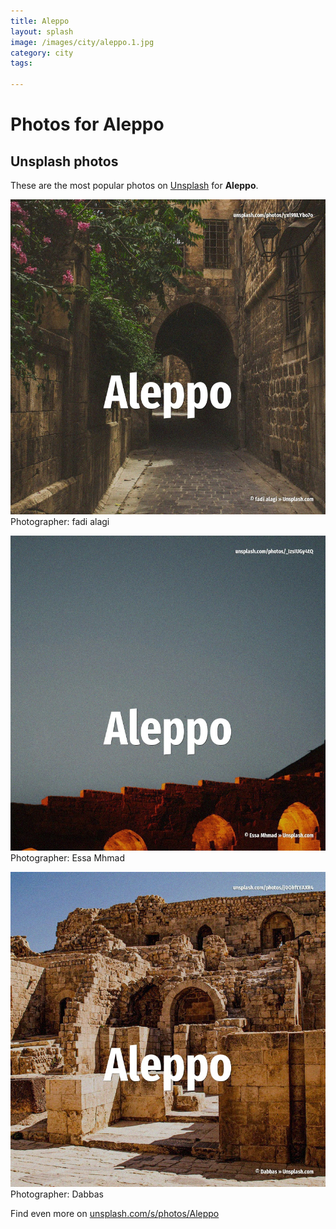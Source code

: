 ```yaml
---
title: Aleppo
layout: splash
image: /images/city/aleppo.1.jpg
category: city
tags:

---
```

# Photos for Aleppo
 
## Unsplash photos
These are the most popular photos on [Unsplash](https://unsplash.com) for **Aleppo**.
 
![Aleppo](/images/city/aleppo.1.jpg)
Photographer:  fadi alagi
 
![Aleppo](/images/city/aleppo.2.jpg)
Photographer:  Essa Mhmad
 
![Aleppo](/images/city/aleppo.3.jpg)
Photographer:  Dabbas
 
Find even more on [unsplash.com/s/photos/Aleppo](https://unsplash.com/s/photos/Aleppo)
 
